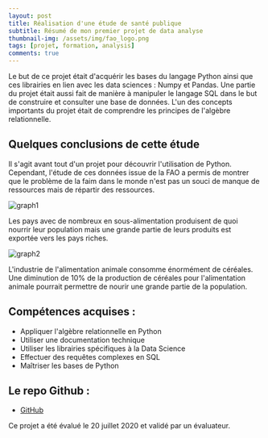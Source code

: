 ```yaml
---
layout: post
title: Réalisation d'une étude de santé publique
subtitle: Résumé de mon premier projet de data analyse
thumbnail-img: /assets/img/fao_logo.png
tags: [projet, formation, analysis]
comments: true
---
```


Le but de ce projet était d'acquérir les bases du langage Python ainsi que ces librairies en lien avec les data sciences : Numpy et Pandas. Une partie du projet était aussi fait de manière à manipuler le langage SQL dans le but de construire et consulter une base de données. L'un des concepts importants du projet était de comprendre les principes de l'algèbre relationnelle.

## Quelques conclusions de cette étude

Il s'agit avant tout d'un projet pour découvrir l'utilisation de Python. Cependant, l'étude de ces données issue de la FAO a permis de montrer que le problème de la faim dans le monde n'est pas un souci de manque de ressources mais de répartir des ressources. 

![graph1](https://user-images.githubusercontent.com/64648386/115449373-08c6e000-a21b-11eb-9796-eac7acbabd76.png)

Les pays avec de nombreux en sous-alimentation produisent de quoi nourrir leur population mais une grande partie de leurs produits est exportée vers les pays riches. 

![graph2](https://user-images.githubusercontent.com/64648386/115449557-4461aa00-a21b-11eb-9585-bc948e4b8121.png)

L'industrie de l'alimentation animale consomme énormément de céréales. Une diminution de 10% de la production de céréales pour l'alimentation animale pourrait permettre de nourir une grande partie de la population. 

## Compétences acquises :

- Appliquer l'algèbre relationnelle en Python
- Utiliser une documentation technique
- Utiliser les librairies spécifiques à la Data Science
- Effectuer des requêtes complexes en SQL
- Maîtriser les bases de Python

## Le repo Github :

- [GitHub](https://github.com/Sylvariane/La-faim-dans-le-monde/blob/master/P03_01_coder%C3%A9ponses.ipynb)

Ce projet a été évalué le 20 juillet 2020 et validé par un évaluateur.

